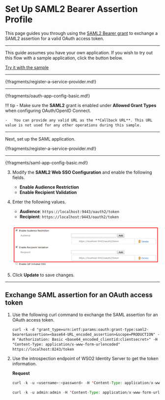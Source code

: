 # Set Up SAML2 Bearer Assertion Profile

This page guides you through using the [SAML2 Bearer grant](../../../references/concepts/authorization/saml2-bearer-assertion-profile) to exchange a SAML2 assertion for a valid OAuth access token.

----

This guide assumes you have your own application. If you wish to try out this flow with a sample application, click the button below. 

<a class="samplebtn_a" href="../../../quick-starts/saml2-bearer-assertion-profile"   rel="nofollow noopener">Try it with the sample</a>

----


{!fragments/register-a-service-provider.md!}

----

{!fragments/oauth-app-config-basic.md!}

!!! tip
    -   Make sure the **SAML2** grant is enabled under **Allowed Grant Types** when configuring OAuth/OpenID Connect.

    -   You can provide any valid URL as the **Callback URL**. This URL value is not used for any other operations during this sample.

----

Next, set up the SAML application. 

{!fragments/register-a-service-provider.md!}

----

{!fragments/saml-app-config-basic.md!}


3. Modify the **SAML2 Web SSO Configuration** and enable the following fields.
    - **Enable Audience Restriction**
    - **Enable Recipient Validation**

4. Enter the following values. 
    - **Audience**: `https://localhost:9443/oauth2/token`
    - **Recipient**: `https://localhost:9443/oauth2/token`

    ![enable-audience-restriction](../../assets/img/samples/enable-audience-restriction.png) 

5. Click **Update** to save changes. 

-----

## Exchange SAML assertion for an OAuth access token

1. Use the following curl command to exchange the SAML assertion for an OAuth access token.

    ```
    curl -k -d "grant_type=urn:ietf:params:oauth:grant-type:saml2-bearer&assertion=<base64-URL_encoded_assertion>&scope=PRODUCTION" -H "Authorization: Basic <base64_encoded_clientid:clientsecret>" -H "Content-Type: application/x-www-form-urlencoded" https://localhost:8243/token
    ```

2. Use the introspection endpoint of WSO2 Identity Server to get the token information.

    **Request**

    ``` java tab="Request Format"
    curl -k -u <username>:<password> -H 'Content-Type: application/x-www-form-urlencoded' -X POST --data 'token=<access token>' https://<IS_HOST>:<IS_PORT>/oauth2/introspect
    ```

    ``` java tab="Sample Request"
    curl -k -u admin:admin -H 'Content-Type: application/x-www-form-urlencoded' -X POST --data 'token=f3116b04-924f-3f1a-b323-4f0988b94f9f' https://localhost:9443/oauth2/introspect
    ```
